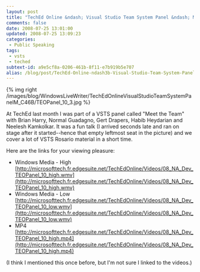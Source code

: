 ```yaml
---
layout: post
title: "TechEd Online &ndash; Visual Studio Team System Panel &ndash; Meet the Team"
comments: false
date: 2008-07-25 13:01:00
updated: 2008-07-25 13:09:23
categories:
 - Public Speaking
tags:
 - vsts
 - teched
subtext-id: a9e5cf8a-0206-461b-8f11-e7b919b5e707
alias: /blog/post/TechEd-Online-ndash3b-Visual-Studio-Team-System-Panel-ndash3b-Meet-the-Team.aspx
---
```


{% img right /images/blog/WindowsLiveWriter/TechEdOnlineVisualStudioTeamSystemPanelM_C46B/TEOPanel_10_3.jpg %}

At TechEd last month I was part of a VSTS panel called "Meet the Team" with
Brian Harry, Normal Guadagno, Gert Drapers, Habib Heydarian and Neelesh
Kamkolkar. It was a fun talk (I arrived seconds late and ran on stage after it
started--hence that empty leftmost seat in the picture) and we cover a lot of
VSTS Rosario material in a short time. 

Here are the links for your viewing pleasure: 

  * Windows Media - High
    [http://microsofttech.fr.edgesuite.net/TechEdOnline/Videos/08_NA_Dev_TEOPanel_10_high.wmv](http://microsofttech.fr.edgesuite.net/TechEdOnline/Videos/08_NA_Dev_TEOPanel_10_high.wmv)
  * Windows Media - Low
    [http://microsofttech.fr.edgesuite.net/TechEdOnline/Videos/08_NA_Dev_TEOPanel_10_low.wmv](http://microsofttech.fr.edgesuite.net/TechEdOnline/Videos/08_NA_Dev_TEOPanel_10_low.wmv)
  * MP4
    [http://microsofttech.fr.edgesuite.net/TechEdOnline/Videos/08_NA_Dev_TEOPanel_10_high.mp4](http://microsofttech.fr.edgesuite.net/TechEdOnline/Videos/08_NA_Dev_TEOPanel_10_high.mp4)

(I think I mentioned this once before, but I'm not sure I linked to the
videos.)

